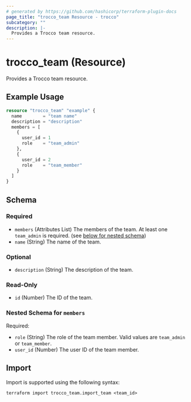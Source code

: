 ```yaml
---
# generated by https://github.com/hashicorp/terraform-plugin-docs
page_title: "trocco_team Resource - trocco"
subcategory: ""
description: |-
  Provides a Trocco team resource.
---
```


# trocco_team (Resource)

Provides a Trocco team resource.

## Example Usage

```terraform
resource "trocco_team" "example" {
  name        = "team name"
  description = "description"
  members = [
    {
      user_id = 1
      role    = "team_admin"
    },
    {
      user_id = 2
      role    = "team_member"
    }
  ]
}
```

<!-- schema generated by tfplugindocs -->
## Schema

### Required

- `members` (Attributes List) The members of the team. At least one `team_admin` is required. (see [below for nested schema](#nestedatt--members))
- `name` (String) The name of the team.

### Optional

- `description` (String) The description of the team.

### Read-Only

- `id` (Number) The ID of the team.

<a id="nestedatt--members"></a>
### Nested Schema for `members`

Required:

- `role` (String) The role of the team member. Valid values are `team_admin` or `team_member`.
- `user_id` (Number) The user ID of the team member.

## Import

Import is supported using the following syntax:

```shell
terraform import trocco_team.import_team <team_id>
```

